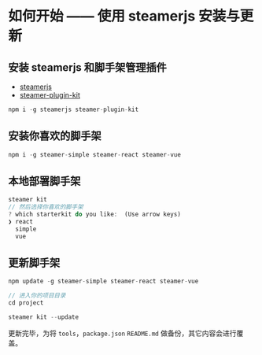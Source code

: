 # 如何开始 —— 使用 steamerjs 安装与更新

## 安装 steamerjs 和脚手架管理插件

* [steamerjs](https://github.com/SteamerTeam/steamerjs)
* [steamer-plugin-kit](https://github.com/SteamerTeam/steamer-plugin-kit)

```javascript
npm i -g steamerjs steamer-plugin-kit
```

## 安装你喜欢的脚手架

```javascript
npm i -g steamer-simple steamer-react steamer-vue
```

## 本地部署脚手架

```javascript
steamer kit
// 然后选择你喜欢的脚手架
? which starterkit do you like:  (Use arrow keys)
❯ react
  simple
  vue
```

## 更新脚手架
```javascript
npm update -g steamer-simple steamer-react steamer-vue

// 进入你的项目目录
cd project

steamer kit --update
```
更新完毕，为将 `tools`，`package.json` `README.md` 做备份，其它内容会进行覆盖。